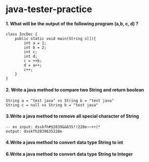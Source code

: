 # java-tester-practice

#### 1. What will be the output of the following program (a,b, c, d) ?

```
class IncDec {
    public static void main(String s[]){
        int a = 1;
        int b = 2;
        int c;
        int d;
        c = ++b;
        d = a++;
        c++;
    }
}
```

#### 2. Write a java method to compare two String and return boolean
```
String a = "test java" vs String b = "test java"
String c = null vs String b = "test java"
```

#### 3.Write a java method to remove all special character of String
```
-- ex input: dsskfh#$2839&&635!!228e~~++(*
output: dsskfh2839635228e
```
#### 4.Write a java method to convert data type String to int 

#### 6.Write a java method to convert data type String to Integer 

